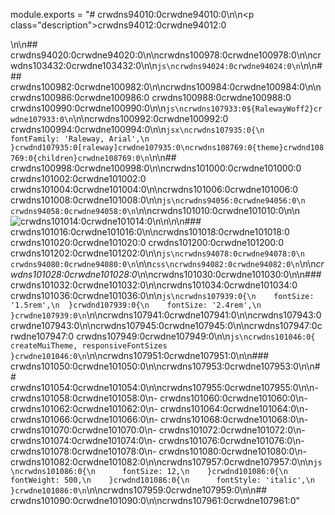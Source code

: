 module.exports = "# crwdns94010:0crwdne94010:0\n\n<p class=\"description\">crwdns94012:0crwdne94012:0</p>\n\n## crwdns94020:0crwdne94020:0\n\ncrwdns100978:0crwdne100978:0\n\ncrwdns103432:0crwdne103432:0\n\n```js\ncrwdns94024:0crwdne94024:0\n```\n\n### crwdns100982:0crwdne100982:0\n\ncrwdns100984:0crwdne100984:0\n\ncrwdns100986:0crwdne100986:0 crwdns100988:0crwdne100988:0 crwdns100990:0crwdne100990:0\n\n```js\ncrwdns107933:0${RalewayWoff2}crwdne107933:0\n```\n\ncrwdns100992:0crwdne100992:0 crwdns100994:0crwdne100994:0\n\n```jsx\ncrwdns107935:0{\n    fontFamily: 'Raleway, Arial',\n  }crwdnd107935:0[raleway]crwdne107935:0\ncrwdns108769:0{theme}crwdnd108769:0{children}crwdne108769:0\n```\n\n## crwdns100998:0crwdne100998:0\n\ncrwdns101000:0crwdne101000:0 crwdns101002:0crwdne101002:0 crwdns101004:0crwdne101004:0\n\ncrwdns101006:0crwdne101006:0 crwdns101008:0crwdne101008:0\n\n```js\ncrwdns94056:0crwdne94056:0\n    crwdns94058:0crwdne94058:0\n```\n\ncrwdns101010:0crwdne101010:0\n\n![crwdns101014:0crwdne101014:0](crwdns101012:0crwdne101012:0)\n\n<!-- https://latex.codecogs.com/gif.latex?computed&space;=&space;specification&space;\\frac{typography.fontSize}{14}&space;\\frac{html&space;font&space;size}{typography.htmlFontSize} -->\n\n### crwdns101016:0crwdne101016:0\n\ncrwdns101018:0crwdne101018:0 crwdns101020:0crwdne101020:0 crwdns101200:0crwdne101200:0 crwdns101202:0crwdne101202:0\n\n```js\ncrwdns94078:0crwdne94078:0\n    crwdns94080:0crwdne94080:0\n```\n\n```css\ncrwdns94082:0crwdne94082:0\n```\n\n*crwdns101028:0crwdne101028:0*\n\ncrwdns101030:0crwdne101030:0\n\n### crwdns101032:0crwdne101032:0\n\ncrwdns101034:0crwdne101034:0 crwdns101036:0crwdne101036:0\n\n```js\ncrwdns107939:0{\n    fontSize: '1.5rem',\n  }crwdnd107939:0{\n    fontSize: '2.4rem',\n  }crwdne107939:0\n```\n\ncrwdns107941:0crwdne107941:0\n\ncrwdns107943:0crwdne107943:0\n\ncrwdns107945:0crwdne107945:0\n\ncrwdns107947:0crwdne107947:0 crwdns107949:0crwdne107949:0\n\n```js\ncrwdns101046:0{ createMuiTheme, responsiveFontSizes }crwdne101046:0\n```\n\ncrwdns107951:0crwdne107951:0\n\n### crwdns101050:0crwdne101050:0\n\ncrwdns107953:0crwdne107953:0\n\n## crwdns101054:0crwdne101054:0\n\ncrwdns107955:0crwdne107955:0\n\n- crwdns101058:0crwdne101058:0\n- crwdns101060:0crwdne101060:0\n- crwdns101062:0crwdne101062:0\n- crwdns101064:0crwdne101064:0\n- crwdns101066:0crwdne101066:0\n- crwdns101068:0crwdne101068:0\n- crwdns101070:0crwdne101070:0\n- crwdns101072:0crwdne101072:0\n- crwdns101074:0crwdne101074:0\n- crwdns101076:0crwdne101076:0\n- crwdns101078:0crwdne101078:0\n- crwdns101080:0crwdne101080:0\n- crwdns101082:0crwdne101082:0\n\ncrwdns107957:0crwdne107957:0\n\n```js\ncrwdns101086:0{\n      fontSize: 12,\n    }crwdnd101086:0{\n      fontWeight: 500,\n    }crwdnd101086:0{\n      fontStyle: 'italic',\n    }crwdne101086:0\n```\n\ncrwdns107959:0crwdne107959:0\n\n## crwdns101090:0crwdne101090:0\n\ncrwdns107961:0crwdne107961:0"